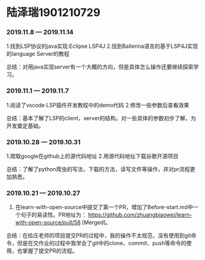 # 陆泽瑞1901210729

### 2019.11.8 — 2019.11.14

1.找到LSP协议的java实现:Eclipse LSP4J
2.找到Ballerina语言的基于LSP4J实现的language Server的教程

总结：对用java实现server有一个大概的方向，但是具体怎么操作还要继续探索学习。

### 2019.11.1 — 2019.11.7

1.阅读了vscode LSP插件开发教程中的demo代码
2.修改一些参数后查看效果

总结：基本了解了LSP的client，server的结构，对一些具体的参数初步了解，为开发奠定基础。

### 2019.10.28 — 2019.10.31

1.爬取google在github上的源代码地址
2.用源代码地址下载谷歌开源项目

总结：了解了python爬虫的写法，下载的方法，读写文件等操作，并对pr流程更加熟悉。

### 2019.10.21 — 2019.10.27

1. 在learn-with-open-source中提交了第一个PR，增加了Before-start.md中一个句子的易读性。PR地址为： https://github.com/zhuangbiaowei/learn-with-open-source/pull/58   [Merged]。

总结：在给庄老师的项目提交PR的过程中，我的操作不太规范，没有使用到git命令，但是在交作业的过程中我学会了git中的clone、commit、push等命令的使用，也掌握了提交PR的流程。


